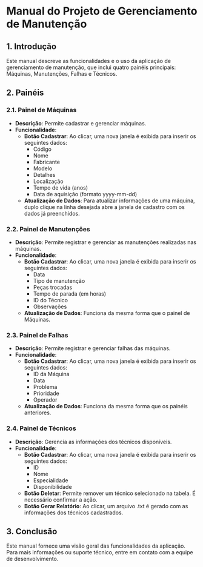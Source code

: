# Manual do Projeto de Gerenciamento de Manutenção

## 1. Introdução
Este manual descreve as funcionalidades e o uso da aplicação de gerenciamento de manutenção, que inclui quatro painéis principais: Máquinas, Manutenções, Falhas e Técnicos.

## 2. Painéis

### 2.1. Painel de Máquinas
- **Descrição**: Permite cadastrar e gerenciar máquinas.
- **Funcionalidade**:
  - **Botão Cadastrar**: Ao clicar, uma nova janela é exibida para inserir os seguintes dados:
    - Código
    - Nome
    - Fabricante
    - Modelo
    - Detalhes
    - Localização
    - Tempo de vida (anos)
    - Data de aquisição (formato yyyy-mm-dd)
  - **Atualização de Dados**: Para atualizar informações de uma máquina, duplo clique na linha desejada abre a janela de cadastro com os dados já preenchidos.

### 2.2. Painel de Manutenções
- **Descrição**: Permite registrar e gerenciar as manutenções realizadas nas máquinas.
- **Funcionalidade**:
  - **Botão Cadastrar**: Ao clicar, uma nova janela é exibida para inserir os seguintes dados:
    - Data
    - Tipo de manutenção
    - Peças trocadas
    - Tempo de parada (em horas)
    - ID do Técnico
    - Observações
  - **Atualização de Dados**: Funciona da mesma forma que o painel de Máquinas.

### 2.3. Painel de Falhas
- **Descrição**: Permite registrar e gerenciar falhas das máquinas.
- **Funcionalidade**:
  - **Botão Cadastrar**: Ao clicar, uma nova janela é exibida para inserir os seguintes dados:
    - ID da Máquina
    - Data
    - Problema
    - Prioridade
    - Operador
  - **Atualização de Dados**: Funciona da mesma forma que os painéis anteriores.

### 2.4. Painel de Técnicos
- **Descrição**: Gerencia as informações dos técnicos disponíveis.
- **Funcionalidade**:
  - **Botão Cadastrar**: Ao clicar, uma nova janela é exibida para inserir os seguintes dados:
    - ID
    - Nome
    - Especialidade
    - Disponibilidade
  - **Botão Deletar**: Permite remover um técnico selecionado na tabela. É necessário confirmar a ação.
  - **Botão Gerar Relatório**: Ao clicar, um arquivo .txt é gerado com as informações dos técnicos cadastrados.

## 3. Conclusão
Este manual fornece uma visão geral das funcionalidades da aplicação. Para mais informações ou suporte técnico, entre em contato com a equipe de desenvolvimento.
